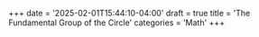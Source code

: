 +++
date = '2025-02-01T15:44:10-04:00'
draft = true
title = 'The Fundamental Group of the Circle'
categories = 'Math'
+++

